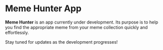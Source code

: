 # Meme Hunter App

**Meme Hunter** is an app currently under development. Its purpose is to help you find the appropriate meme from your meme collection quickly and effortlessly.

Stay tuned for updates as the development progresses!

